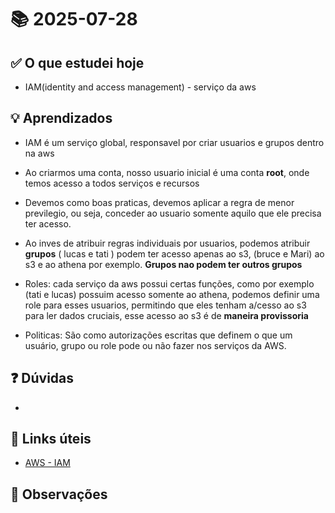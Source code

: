# 📚 2025-07-28

## ✅ O que estudei hoje

- IAM(identity and access management) - serviço da aws

## 💡 Aprendizados

- IAM é um serviço global, responsavel por criar usuarios e grupos dentro na aws
- Ao criarmos uma conta, nosso usuario inicial é uma conta **root**, onde temos acesso a todos serviços e recursos
- Devemos como boas praticas, devemos aplicar a regra de menor previlegio, ou seja, conceder ao usuario somente aquilo que ele precisa ter acesso.
- Ao inves de atribuir regras individuais por usuarios, podemos atribuir **grupos** ( lucas e tati ) podem ter acesso apenas ao s3, (bruce e Mari) ao s3 e ao athena por exemplo. **Grupos nao podem ter outros grupos**

- Roles: cada serviço da aws possui certas funções, como por exemplo (tati e lucas)  possuim acesso somente ao athena, podemos definir uma role para esses usuarios, permitindo que eles tenham a/cesso ao s3 para ler dados cruciais, esse acesso ao s3 é de **maneira provissoria**

- Politicas: São como autorizações escritas que definem o que um usuário, grupo ou role pode ou não fazer nos serviços da AWS.


## ❓ Dúvidas
- 

## 🔗 Links úteis
- [AWS - IAM](https://docs.aws.amazon.com/pt_br/IAM/latest/UserGuide/introduction.html)

## 📌 Observações


